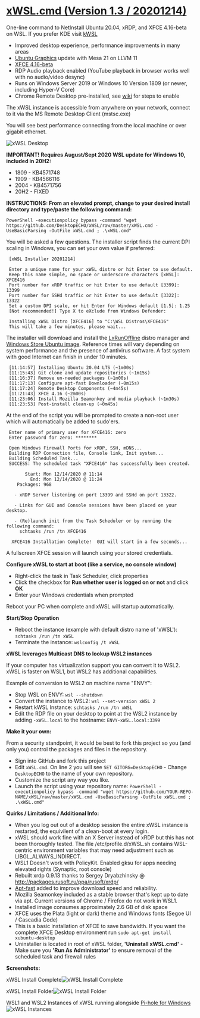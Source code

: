 # [xWSL.cmd (Version 1.3 / 20201214)](https://github.com/DesktopECHO/xWSL)

One-line command to NetInstall Ubuntu 20.04, xRDP, and XFCE 4.16-beta on WSL.  If you prefer KDE visit [kWSL](https://github.com/DesktopECHO/kWSL)


* Improved desktop experience, performance improvements in many areas
* [Ubuntu Graphics](https://launchpad.net/~oibaf/+archive/ubuntu/graphics-drivers) update with Mesa 21 on LLVM 11 
* [XFCE 4.16-beta](https://launchpad.net/~bluesabre/+archive/ubuntu/xfce-4.16)
* RDP Audio playback enabled (YouTube playback in browser works well with no audio/video desync)
* Runs on Windows Server 2019 or Windows 10 Version 1809 (or newer, including Hyper-V Core)
* Chrome Remote Desktop pre-installed, see [wiki](https://github.com/DesktopECHO/xWSL/wiki/Enable-Chrome-Remote-Desktop) for steps to enable

The xWSL instance is accessible from anywhere on your network, connect to it via the MS Remote Desktop Client (mstsc.exe)

You will see best performance connecting from the local machine or over gigabit ethernet.

![xWSL Desktop](https://user-images.githubusercontent.com/33142753/94092529-687a1b80-fdf1-11ea-9e3b-bfbb6228e893.png)

**IMPORTANT!  Requires August/Sept 2020 WSL update for Windows 10, included in 20H2:**

* 1809 - KB4571748
* 1909 - KB4566116
* 2004 - KB4571756
* 20H2 - FIXED

**INSTRUCTIONS:  From an elevated prompt, change to your desired install directory and type/paste the following command:**

    PowerShell -executionpolicy bypass -command "wget https://github.com/DesktopECHO/xWSL/raw/master/xWSL.cmd -UseBasicParsing -OutFile xWSL.cmd ; .\xWSL.cmd"

You will be asked a few questions.  The installer script finds the current DPI scaling in Windows, you can set your own value if preferred:

     [xWSL Installer 20201214]

     Enter a unique name for your xWSL distro or hit Enter to use default.
     Keep this name simple, no space or underscore characters [xWSL]: XFCE416
     Port number for xRDP traffic or hit Enter to use default [3399]: 13399
     Port number for SSHd traffic or hit Enter to use default [3322]: 13322
     Set a custom DPI scale, or hit Enter for Windows default [1.5]: 1.25
     [Not recommended!] Type X to eXclude from Windows Defender:

     Installing xWSL Distro [XFCE416] to "C:\WSL Distros\XFCE416"
     This will take a few minutes, please wait...

The installer will download and install the [LxRunOffline](https://github.com/DDoSolitary/LxRunOffline) distro manager and [Windows Store Ubuntu image](https://www.microsoft.com/en-bm/p/ubuntu/9nblggh4msv6?).  Reference times will vary depending on system performance and the presence of antivirus software.  A fast system with good Internet can finish in under 10 minutes. 

     [11:14:57] Installing Ubuntu 20.04 LTS (~1m00s)
     [11:15:43] Git clone and update repositories (~1m15s)
     [11:16:37] Remove un-needed packages (~1m00s)
     [11:17:13] Configure apt-fast Downloader (~0m15s)
     [11:17:24] Remote Desktop Components (~4m45s)
     [11:21:43] XFCE 4.16 (~2m00s)
     [11:23:06] Install Mozilla Seamonkey and media playback (~1m30s)
     [11:23:53] Post-install clean-up (~0m45s)
   
At the end of the script you will be prompted to create a non-root user which will automatically be added to sudo'ers.

     Enter name of primary user for XFCE416: zero
     Enter password for zero: ********

     Open Windows Firewall Ports for xRDP, SSH, mDNS...
     Building RDP Connection file, Console link, Init system...
     Building Scheduled Task...
     SUCCESS: The scheduled task "XFCE416" has successfully been created.
     
           Start: Mon 12/14/2020 @ 11:14
             End: Mon 12/14/2020 @ 11:24
        Packages: 968

       - xRDP Server listening on port 13399 and SSHd on port 13322.

       - Links for GUI and Console sessions have been placed on your desktop.

       - (Re)launch init from the Task Scheduler or by running the following command:
         schtasks /run /tn XFCE416
     
      XFCE416 Installation Complete!  GUI will start in a few seconds...

A fullscreen XFCE session will launch using your stored credentials. 

**Configure xWSL to start at boot (like a service, no console window)**

* Right-click the task in Task Scheduler, click properties
* Click the checkbox for **Run whether user is logged on or not** and click **OK**
* Enter your Windows credentials when prompted
 
Reboot your PC when complete and xWSL will startup automatically.

**Start/Stop Operation**

* Reboot the instance (example with default distro name of 'xWSL'): ````schtasks /run /tn xWSL```` 
* Terminate the instance: ````wslconfig /t xWSL````

**xWSL leverages Multicast DNS to lookup WSL2 instances**

If your computer has virtualization support you can convert it to WSL2.  xWSL is faster on WSL1, but WSL2 has additional capabilities. 

Example of conversion to WSL2 on machine name "ENVY":
 - Stop WSL on ENVY:
    ````wsl --shutdown````
 - Convert the instance to WSL2:
    ````wsl --set-version xWSL 2````
 - Restart kWSL Instance:
    ````schtasks /run /tn xWSL````
 - Edit the RDP file on your desktop to point at the WSL2 instance by adding ````-xWSL.local```` to the hostname:
    ````ENVY-xWSL.local:3399````

**Make it your own:**

From a security standpoint, it would be best to fork this project so you (and only you) control the packages and files in the repository.

- Sign into GitHub and fork this project
- Edit ```xWSL.cmd```.  On line 2 you will see ```SET GITORG=DesktopECHO``` - Change ```DesktopECHO``` to the name of your own repository.
- Customize the script any way you like.
- Launch the script using your repository name:
 ```PowerShell -executionpolicy bypass -command "wget https://github.com/YOUR-REPO-NAME/xWSL/raw/master/xWSL.cmd -UseBasicParsing -OutFile xWSL.cmd ; .\xWSL.cmd"```

**Quirks / Limitations / Additional Info:**

* When you log out out of a desktop session the entire xWSL instance is restarted, the equivilent of a clean-boot at every login.  
* xWSL should work fine with an X Server instead of xRDP but this has not been thoroughly tested. The file /etc/profile.d/xWSL.sh contains WSL-centric environment variables that may need adjustment such as LIBGL_ALWAYS_INDIRECT.
* WSL1 Doesn't work with PolicyKit. Enabled gksu for apps needing elevated rights (Synaptic, root console)
* Rebuilt xrdp 0.9.13 thanks to Sergey Dryabzhinsky @ http://packages.rusoft.ru/ppa/rusoft/xrdp/
* [Apt-fast](https://github.com/ilikenwf/apt-fast) added to improve download speed and reliability.
* Mozilla Seamonkey included as a stable browser that's kept up to date via apt.  Current versions of Chrome / Firefox do not work in WSL1.
* Installed image consumes approximately 2.6 GB of disk space
* XFCE uses the Plata (light or dark) theme and Windows fonts (Segoe UI / Cascadia Code)
* This is a basic installation of XFCE to save bandwidth.  If you want the complete XFCE Desktop environment run `sudo apt-get install xubuntu-desktop`
* Uninstaller is located in root of xWSL folder, **'Uninstall xWSL.cmd'** - Make sure you **'Run As Administrator'** to ensure removal of the scheduled task and firewall rules

**Screenshots:**

xWSL Install Complete![xWSL Install Complete](https://user-images.githubusercontent.com/33142753/98679083-dcd33480-2335-11eb-98f2-d03114d7b2fd.png)

xWSL Install Folder![xWSL Install Folder](https://user-images.githubusercontent.com/33142753/98679263-215ed000-2336-11eb-8d06-5463f0614e87.png)

WSL1 and WSL2 Instances of xWSL running alongside [Pi-hole for Windows](https://github.com/DesktopECHO/Pi-Hole-for-WSL1)![xWSL Instances](https://user-images.githubusercontent.com/33142753/98769992-8d354d00-23b7-11eb-872b-9f6a622163a5.png)
